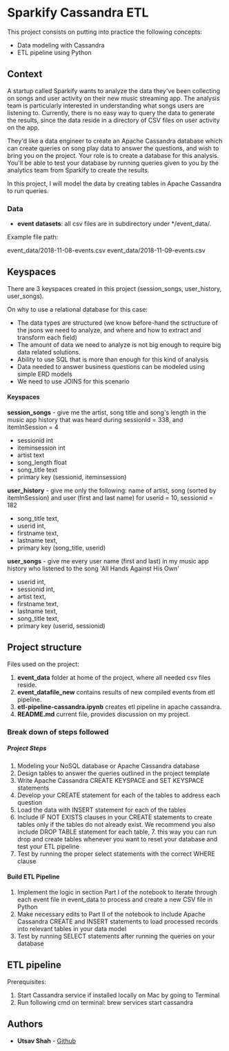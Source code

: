 # Sparkify Cassandra ETL

This project consists on putting into practice the following concepts:
- Data modeling with Cassandra
- ETL pipeline using Python

## Context

A startup called Sparkify wants to analyze the data they've been collecting on songs and user activity on their new music streaming app. The analysis team is particularly interested in understanding what songs users are listening to. Currently, there is no easy way to query the data to generate the results, since the data reside in a directory of CSV files on user activity on the app.

They'd like a data engineer to create an Apache Cassandra database which can create queries on song play data to answer the questions, and wish to bring you on the project. Your role is to create a database for this analysis. You'll be able to test your database by running queries given to you by the analytics team from Sparkify to create the results.

In this project, I will model the data by creating tables in Apache Cassandra to run queries.

### Data
- **event datasets**: all csv files are in subdirectory under */event_data/. 

Example file path:

event_data/2018-11-08-events.csv
event_data/2018-11-09-events.csv


## Keyspaces
There are 3 keyspaces created in this project (session_songs, user_history, user_songs).

On why to use a relational database for this case:
- The data types are structured (we know before-hand the sctructure of the jsons we need to analyze, and where and how to extract and transform each field)
- The amount of data we need to analyze is not big enough to require big data related solutions.
- Ability to use SQL that is more than enough for this kind of analysis
- Data needed to answer business questions can be modeled using simple ERD models
- We need to use JOINS for this scenario

#### Keyspaces
**session_songs** - give me the artist, song title and song's length in the music app history that was heard during sessionId = 338, and itemInSession = 4
- sessionid     int
- iteminsession int
- artist        text
- song_length   float
- song_title    text
- primary key (sessionid, iteminsession)

**user_history** - give me only the following: name of artist, song (sorted by itemInSession) and user (first and last name) for userid = 10, sessionid = 182
- song_title text,
- userid     int,
- firstname  text,
- lastname   text,
- primary key (song_title, userid)

**user_songs** - give me every user name (first and last) in my music app history who listened to the song 'All Hands Against His Own'
- userid     int,
- sessionid  int,
- artist     text,
- firstname  text,
- lastname   text,
- song_title text,
- primary key (userid, sessionid)



## Project structure

Files used on the project:
1. **event_data** folder at home of the project, where all needed csv files reside.
2. **event_datafile_new** contains results of new compiled events from etl pipeline.
3. **etl-pipeline-cassandra.ipynb** creates etl pipeline in apache cassandra.
4. **README.md** current file, provides discussion on my project.

### Break down of steps followed

##### Project Steps

1. Modeling your NoSQL database or Apache Cassandra database
2. Design tables to answer the queries outlined in the project template
3. Write Apache Cassandra CREATE KEYSPACE and SET KEYSPACE statements
4. Develop your CREATE statement for each of the tables to address each question
5. Load the data with INSERT statement for each of the tables
6. Include IF NOT EXISTS clauses in your CREATE statements to create tables only if the tables do not already exist. We recommend you also include DROP TABLE statement for each table, 7. this way you can run drop and create tables whenever you want to reset your database and test your ETL pipeline
8. Test by running the proper select statements with the correct WHERE clause

#### Build ETL Pipeline
1. Implement the logic in section Part I of the notebook to iterate through each event file in event_data to process and create a new CSV file in Python
2. Make necessary edits to Part II of the notebook to include Apache Cassandra CREATE and INSERT statements to load processed records into relevant tables in your data model
3. Test by running SELECT statements after running the queries on your database

## ETL pipeline

Prerequisites: 
1. Start Cassandra service if installed locally on Mac by going to Terminal
2. Run following cmd on terminal: brew services start cassandra

## Authors

* **Utsav Shah** - [Github](https://github.com/utsav507)